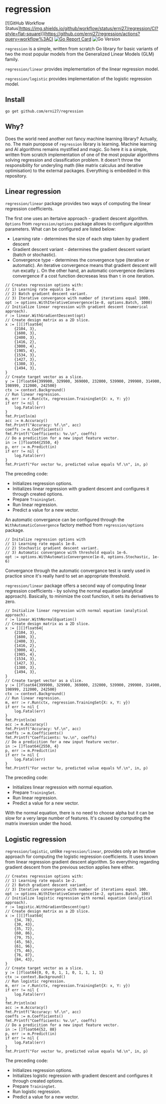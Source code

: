 # regression

[![GitHub Workflow Status]https://img.shields.io/github/workflow/status/erni27/regression/CI?style=flat-square)](https://github.com/erni27/regression/actions?query=workflow%3ACI
[![Go Report Card](https://goreportcard.com/badge/github.com/erni27/regression?style=flat-square)](https://goreportcard.com/report/github.com/erni27/regression)
![Go Version](https://img.shields.io/badge/go%20version-%3E=1.18-61CFDD.svg?style=flat-square)

`regression` is a simple, written from scratch Go library for basic variants of two the most popular models from the Generalized Linear Models (GLM) family.

`regression/linear` provides implementation of the linear regression model.

`regression/logistic` provides implementation of the logistic regression model.

## Install

```shell
go get github.com/erni27/regression
```

## Why?

Does the world need another not fancy machine learning library? Actually, no. The main puropose of `regression` library is learning. Machine learning and AI algorithms remains mystified and magic. So here it is a simple, written from scratch implementation of one of the most popular algorithms solving regression and classification problem. It doesn't throw the responsibility for underyling math (like matrix calculus and iterative optimisation) to the external packages. Everything is embedded in this repository.

## Linear regression

`regression/linear` package provides two ways of computing the linear regression coefficients.

The first one uses an itertaive approach - gradient descent algorithm. `Options` from `regression/options` package allows to configure algorithm parameters. What can be configured are listed below:

* Learning rate - determines the size of each step taken by gradient descent
* Gradient descent variant - determines the gradient descent variant (batch or stochastic).
* Convergence type - determines the convergence type (iterative or automatic). An iterative convergence means that gradient descent will run excatly `i`. On the other hand, an automatic convergence declares convergence if a cost function decreseas less than `t` in one iteration.

```golang
// Creates regression options with:
// 1) Learning rate equals 1e-8.
// 2) Batch gradient descent variant.
// 3) Iterative convergance with number of iterations equal 1000.
opt := options.WithIterativeConvergence(1e-8, options.Batch, 1000)
// Initialize linear regression with gradient descent (numerical approach).
r := linear.WithGradientDescent(opt)
// Create design matrix as a 2D slice.
x := [][]float64{
    {2104, 3},
    {1600, 3},
    {2400, 3},
    {1416, 2},
    {3000, 4},
    {1985, 4},
    {1534, 3},
    {1427, 3},
    {1380, 3},
    {1494, 3},
}
// Create target vector as a slice.
y := []float64{399900, 329900, 369000, 232000, 539900, 299900, 314900, 198999, 212000, 242500}
ctx := context.Background()
// Run linear regression.
m, err := r.Run(ctx, regression.TrainingSet{X: x, Y: y})
if err != nil {
    log.Fatal(err)
}
fmt.Println(m)
acc := m.Accuracy()
fmt.Printf("Accuracy: %f.\n", acc)
coeffs := m.Coefficients()
fmt.Printf("Coefficients: %v.\n", coeffs)
// Do a predicition for a new input feature vector.
in := []float64{2550, 4}
p, err := m.Predict(in)
if err != nil {
    log.Fatal(err)
}
fmt.Printf("For vector %v, predicted value equals %f.\n", in, p)
```

The preceding code:
* Initializes regression options.
* Initializes linear regression with gradient descent and configures it through created options.
* Prepare `TrainingSet`.
* Run linear regression.
* Predict a value for a new vector.

An automatic convergance can be configured through the `WithAutomaticConvergence` factory method from `regression/options` package.

```golang
// Initalize regression options with
// 1) Learning rate equals 1e-8.
// 2) Stochastic gradient descent variant.
// 3) Automatic convergance with threshold equals 1e-6.
opt := options.WithAutomaticConvergence(1e-8, options.Stochastic, 1e-6)
```

Convergance through the automatic convergance test is rarely used in practice since it's really hard to set an appropriate threshold.

`regression/linear` package offers a second way of computing linear regression coefficients  - by solving the normal equation (analytical approach). Basically, to minimize the cost function, it sets its derivatives to zero.

```golang
// Initialize linear regression with normal equation (analytical approach).
r := linear.WithNormalEquation()
// Create design matrix as a 2D slice.
x := [][]float64{
    {2104, 3},
    {1600, 3},
    {2400, 3},
    {1416, 2},
    {3000, 4},
    {1985, 4},
    {1534, 3},
    {1427, 3},
    {1380, 3},
    {1494, 3},
}
// Create target vector as a slice.
y := []float64{399900, 329900, 369000, 232000, 539900, 299900, 314900, 198999, 212000, 242500}
ctx := context.Background()
// Run linear regression.
m, err := r.Run(ctx, regression.TrainingSet{X: x, Y: y})
if err != nil {
    log.Fatal(err)
}
fmt.Println(m)
acc := m.Accuracy()
fmt.Printf("Accuracy: %f.\n", acc)
coeffs := m.Coefficients()
fmt.Printf("Coefficients: %v.\n", coeffs)
// Do a predicition for a new input feature vector.
in := []float64{2550, 4}
p, err := m.Predict(in)
if err != nil {
    log.Fatal(err)
}
fmt.Printf("For vector %v, predicted value equals %f.\n", in, p)
```

The preceding code:
* Initializes linear regression with normal equation.
* Prepare `TrainingSet`.
* Run linear regression.
* Predict a value for a new vector.

With the normal equation, there is no need to choose alpha but it can be slow for a very large number of features. It's caused by computing the matrix inversion under the hood.

## Logistic regression

`regression/logistic`, unlike `regression/linear`, provides only an iterative approach for computing the logistic regression coefficients. It uses known from linear regression gradient descent algorithm. So everything regarding gradient descent from the previous section applies here either.

```golang
// Creates regression options with:
// 1) Learning rate equals 1e-2.
// 2) Batch gradient descent variant.
// 3) Iterative convergance with number of iterations equal 100.
opt := options.WithIterativeConvergence(1e-2, options.Batch, 100)
// Initialize logistic regression with normal equation (analytical approach).
r := logistic.WithGradientDescent(opt)
// Create design matrix as a 2D slice.
x := [][]float64{
    {34, 78},
    {30, 43},
    {35, 72},
    {60, 86},
    {79, 75},
    {45, 56},
    {61, 96},
    {75, 46},
    {76, 87},
    {84, 43},
}
// Create target vector as a slice.
y := []float64{0, 0, 0, 1, 1, 0, 1, 1, 1, 1}
ctx := context.Background()
// Run logistic regression.
m, err := r.Run(ctx, regression.TrainingSet{X: x, Y: y})
if err != nil {
    log.Fatal(err)
}
fmt.Println(m)
acc := m.Accuracy()
fmt.Printf("Accuracy: %f.\n", acc)
coeffs := m.Coefficients()
fmt.Printf("Coefficients: %v.\n", coeffs)
// Do a predicition for a new input feature vector.
in := []float64{52, 88}
p, err := m.Predict(in)
if err != nil {
    log.Fatal(err)
}
fmt.Printf("For vector %v, predicted value equals %d.\n", in, p)
```

The preceding code:
* Initializes regression options.
* Initializes logistic regression with gradient descent and configures it through created options.
* Prepare `TrainingSet`.
* Run logistic regression.
* Predict a value for a new vector.
